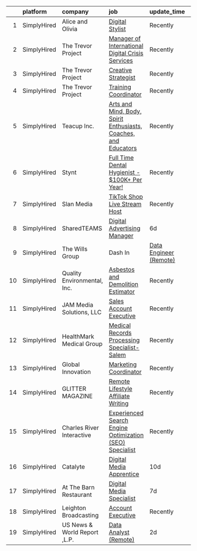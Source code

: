 

|    | platform    | company                      | job                                                                                                                                                                          | update_time   | location                   |
|---:|:------------|:-----------------------------|:-----------------------------------------------------------------------------------------------------------------------------------------------------------------------------|:--------------|:---------------------------|
|  1 | SimplyHired | Alice and Olivia             | [Digital Stylist](https://www.simplyhired.com/job/C28a_WpuEg0vyb4MM3FvWaea-Gq-qEEc-jd5ETBthwvgVPMu2mhxgg?q=digital+platform)                                                 | Recently      | New York, NY               |
|  2 | SimplyHired | The Trevor Project           | [Manager of International Digital Crisis Services](https://www.simplyhired.com/job/Z4cFFelTHnrPT2MKRe0b1WFCh7uCER9id9k1Qo7WOvBzimIAcWEhNA?q=digital+platform)                | Recently      | United States              |
|  3 | SimplyHired | The Trevor Project           | [Creative Strategist](https://www.simplyhired.com/job/ptKdruhOxQX_3sgtdd2WG0pjtZa6e2XcpTvCL8vPpG1zluJFzllmOg?q=digital+platform)                                             | Recently      | United States              |
|  4 | SimplyHired | The Trevor Project           | [Training Coordinator](https://www.simplyhired.com/job/czdB0NRI4c3td_p7atit5L3yB2pmUEpUrJg6AwnqkDsgOwSnkq4ByQ?q=digital+platform)                                            | Recently      | United States              |
|  5 | SimplyHired | Teacup Inc.                  | [Arts and Mind, Body, Spirit Enthusiasts, Coaches, and Educators](https://www.simplyhired.com/job/TNKZXh5CHdlygIgSGuMCDh-XPomoyF2tE5C0TRQ_Z3gFWBZeebsX0A?q=digital+platform) | Recently      | Remote                     |
|  6 | SimplyHired | Stynt                        | [Full Time Dental Hygienist - $100K+ Per Year!](https://www.simplyhired.com/job/d6R6I7YtG9MCyCiZL44kHie_lCWexTkl-GYH7fvGM0qYUjLEh3uqzA?q=digital+platform)                   | Recently      | Massachusetts              |
|  7 | SimplyHired | Slan Media                   | [TikTok Shop Live Stream Host](https://www.simplyhired.com/job/J7-AnJE3a2RwPuAfmlZnpaUEcLf7HjyZrmNL3dyyMQwYCkJFXE4qzw?q=digital+platform)                                    | Recently      | Remote                     |
|  8 | SimplyHired | SharedTEAMS                  | [Digital Advertising Manager](https://www.simplyhired.com/job/d_66mkjei3wtIuN-0qesGdmSMMKf3t6LvsKVnqqcLNMANmhkoiBB3g?q=digital+platform)                                     | 6d            | Remote                     |
|  9 | SimplyHired | The Wills Group | Dash In    | [Data Engineer (Remote)](https://www.simplyhired.com/job/_GcYme7fJKzguvEjAgzOL-f-yBdgXVAT21kv4imBbCpJ6899S5bfSQ?q=digital+platform)                                          | 10d           | La Plata, MD               |
| 10 | SimplyHired | Quality Environmental, Inc.  | [Asbestos and Demolition Estimator](https://www.simplyhired.com/job/Xp28goQL8bI4DdsTIc2Kjjc6i45Qe6WuKmh6A-Ilm_89lSswagrnUw?q=digital+platform)                               | Recently      | Santa Fe Springs, CA       |
| 11 | SimplyHired | JAM Media Solutions, LLC     | [Sales Account Executive](https://www.simplyhired.com/job/-kqXTjhjUx9sBXmTVsdS9khiT9_19ObeCWVWMAGmJ_3cHPQUlYIOhA?q=digital+platform)                                         | Recently      | Outer Banks, NC            |
| 12 | SimplyHired | HealthMark Medical Group     | [Medical Records Processing Specialist- Salem](https://www.simplyhired.com/job/DTvYBCw26VW98qDg49Y1_KKT2o8f8KhxBAIkdhv1_oe2lvi5kqu9Vw?q=digital+platform)                    | Recently      | Remote                     |
| 13 | SimplyHired | Global Innovation            | [Marketing Coordinator](https://www.simplyhired.com/job/XvJa4HkGkD58dajcM1wP5HNjyjEckyA9jN9Jd0v50VZQWWTCKSZlWg?q=digital+platform)                                           | Recently      | Lake City, FL              |
| 14 | SimplyHired | GLITTER MAGAZINE             | [Remote Lifestyle Affiliate Writing](https://www.simplyhired.com/job/ddMt2vHupHIUgd0NwbKLj3Ow8fJJVXttLBfRLUBOS8L5lrgkXW_XjA?q=digital+platform)                              | Recently      | Remote                     |
| 15 | SimplyHired | Charles River Interactive    | [Experienced Search Engine Optimization (SEO) Specialist](https://www.simplyhired.com/job/2P3IU5TZjibQyfY2M80rvV0vZpN6FS3gLWXNp-1ECa9hx2FpJRWJ6g?q=digital+platform)         | Recently      | Lowell, MA                 |
| 16 | SimplyHired | Catalyte                     | [Digital Media Apprentice](https://www.simplyhired.com/job/V8wD3XmYlPCsiL_aQi7GeVGXAouzUtLH7ScyW1YxmnJvxJsBH1pndg?q=digital+platform)                                        | 10d           | Baltimore, MD +3 locations |
| 17 | SimplyHired | At The Barn Restaurant       | [Digital Media Specialist](https://www.simplyhired.com/job/z5z4ErwY1fso43ZH8Zk87nC2qqHH53GMZ1PH072MiWepXOTKbiRonw?q=digital+platform)                                        | 7d            | Granby, CT                 |
| 18 | SimplyHired | Leighton Broadcasting        | [Account Executive](https://www.simplyhired.com/job/QYQbB12uRDBBBh55LESzLvAujNptVxoF4FYnD5FnP22TnrSJXfx2FQ?q=digital+platform)                                               | Recently      | Thompson, ND               |
| 19 | SimplyHired | US News & World Report ,L.P. | [Data Analyst (Remote)](https://www.simplyhired.com/job/Qq--yOizKJSNhujbSHBheFEVegQhTWkj0U9_6RC6B_4kQ994QEJh1w?q=digital+platform)                                           | 2d            | Washington, DC             |